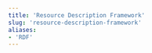 ```yaml
---
title: 'Resource Description Framework'
slug: 'resource-description-framework'
aliases:
- 'RDF'
---
```


